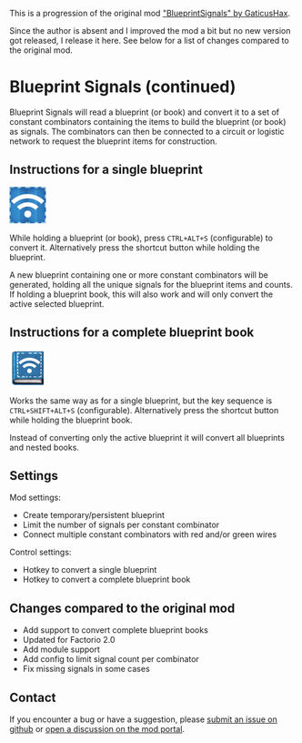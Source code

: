 This is a progression of the original mod ["BlueprintSignals" by GaticusHax](https://mods.factorio.com/mod/BlueprintSignals).

Since the author is absent and I improved the mod a bit but no new version got released, I release it here.
See below for a list of changes compared to the original mod.



# Blueprint Signals (continued)

Blueprint Signals will read a blueprint (or book) and convert it to a set of constant combinators containing
the items to build the blueprint (or book) as signals. The combinators can then be connected to a circuit
or logistic network to request the blueprint items for construction.



## Instructions for a single blueprint

![Shortcut button: Convert blueprint](https://raw.githubusercontent.com/JensForstmann/BlueprintSignals/master/graphics/icon-bp-64.png)

While holding a blueprint (or book), press `CTRL+ALT+S` (configurable) to convert it.
Alternatively press the shortcut button while holding the blueprint.

A new blueprint containing one or more constant combinators will be generated, holding all the
unique signals for the blueprint items and counts. If holding a blueprint book, this will also work
and will only convert the active selected blueprint.



## Instructions for a complete blueprint book

![Shortcut button: Convert blueprint book](https://raw.githubusercontent.com/JensForstmann/BlueprintSignals/master/graphics/icon-bp-book-64.png)

Works the same way as for a single blueprint, but the key sequence is `CTRL+SHIFT+ALT+S` (configurable). 
Alternatively press the shortcut button while holding the blueprint book.

Instead of converting only the active blueprint it will convert all blueprints and nested books.



## Settings

Mod settings:
- Create temporary/persistent blueprint
- Limit the number of signals per constant combinator
- Connect multiple constant combinators with red and/or green wires

Control settings:
- Hotkey to convert a single blueprint
- Hotkey to convert a complete blueprint book



## Changes compared to the original mod

- Add support to convert complete blueprint books
- Updated for Factorio 2.0
- Add module support
- Add config to limit signal count per combinator
- Fix missing signals in some cases



## Contact

If you encounter a bug or have a suggestion, please [submit an issue on github](https://github.com/JensForstmann/BlueprintSignals/issues)
or [open a discussion on the mod portal](https://mods.factorio.com/mod/BlueprintSignals_continued/discussion).
